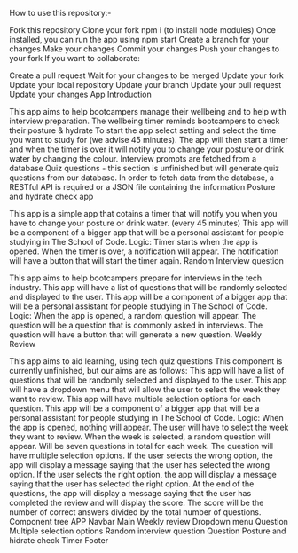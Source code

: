 How to use this repository:-

Fork this repository
Clone your fork
npm i (to install node modules)
Once installed, you can run the app using npm start
Create a branch for your changes
Make your changes
Commit your changes
Push your changes to your fork
If you want to collaborate:

Create a pull request
Wait for your changes to be merged
Update your fork
Update your local repository
Update your branch
Update your pull request
Update your changes
App Introduction

This app aims to help bootcampers manage their wellbeing and to help with interview preparation.
The wellbeing timer reminds bootcampers to check their posture & hydrate
To start the app select setting and select the time you want to study for (we advise 45 minutes).
The app will then start a timer and when the timer is over it will notify you to change your posture or drink water by changing the colour.
Interview prompts are fetched from a database
Quiz questions - this section is unfinished but will generate quiz questions from our database.
In order to fetch data from the database, a RESTful API is required or a JSON file containing the information
Posture and hydrate check app

This app is a simple app that cotains a timer that will notify you when you have to change your posture or drink water. (every 45 minutes)
This app will be a component of a bigger app that will be a personal assistant for people studying in The School of Code.
Logic:
Timer starts when the app is opened.
When the timer is over, a notification will appear.
The notification will have a button that will start the timer again.
Random Interview question

This app aims to help bootcampers prepare for interviews in the tech industry.
This app will have a list of questions that will be randomly selected and displayed to the user.
This app will be a component of a bigger app that will be a personal assistant for people studying in The School of Code.
Logic:
When the app is opened, a random question will appear.
The question will be a question that is commonly asked in interviews.
The question will have a button that will generate a new question.
Weekly Review

This app aims to aid learning, using tech quiz questions
This component is currently unfinished, but our aims are as follows:
This app will have a list of questions that will be randomly selected and displayed to the user.
This app will have a dropdown menu that will allow the user to select the week they want to review.
This app will have multiple selection options for each question.
This app will be a component of a bigger app that will be a personal assistant for people studying in The School of Code.
Logic:
When the app is opened, nothing will appear.
The user will have to select the week they want to review.
When the week is selected, a random question will appear.
Will be seven questions in total for each week.
The question will have multiple selection options.
If the user selects the wrong option, the app will display a message saying that the user has selected the wrong option.
If the user selects the right option, the app will display a message saying that the user has selected the right option.
At the end of the questions, the app will display a message saying that the user has completed the review and will display the score.
The score will be the number of correct answers divided by the total number of questions.
Component tree
APP
Navbar
Main
Weekly review
Dropdown menu
Question
Multiple selection options
Random interview question
Question
Posture and hidrate check
Timer
Footer